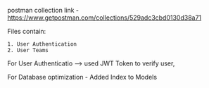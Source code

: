 postman collection link - https://www.getpostman.com/collections/529adc3cbd0130d38a71

Files contain:
    
    1. User Authentication
    2. User Teams

For User Authenticatio --> used JWT Token to verify user,

For Database optimization - Added Index to Models
